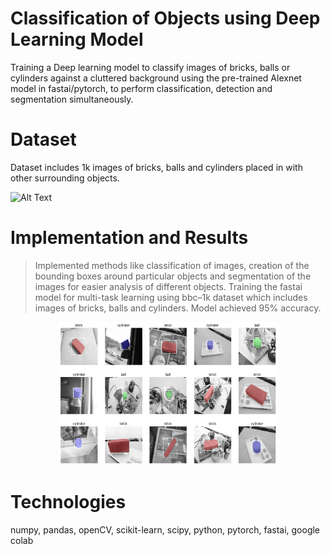 # Classification of Objects using Deep Learning Model
Training a Deep learning model to classify images of bricks, balls or cylinders against a cluttered background using the pre-trained Alexnet model in fastai/pytorch, to perform classification, detection and segmentation simultaneously.

# Dataset

Dataset includes 1k images of bricks, balls and cylinders placed in with other surrounding objects.

![Alt Text](bbc1k.gif)

# Implementation and Results

> Implemented methods like classification of images, creation of the bounding boxes around particular objects and segmentation of the images for easier analysis of different objects.
> Training the fastai model for multi-task learning using bbc–1k dataset which includes images of bricks, balls and cylinders.
> Model achieved 95% accuracy.

<p align="center">
  <img src="bbc_sample.jpg" width="350" title="hover text">
</p>

# Technologies
numpy, pandas, openCV, scikit-learn, scipy, python, pytorch, fastai, google colab  



